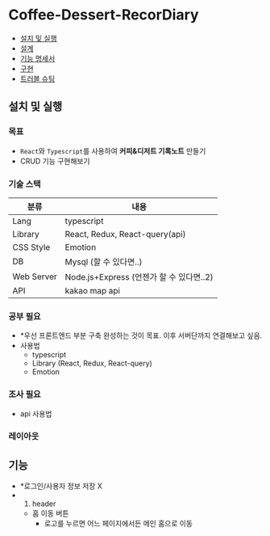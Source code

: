 # Coffee-Dessert-RecorDiary

- [설치 및 실행](#설치-및-실행)
- [설계](#설계)
- [기능 명세서](#기능-명세서)
- [구현](#구현)
- [트러블 슈팅](#트러블-슈팅)


## 설치 및 실행

### 목표
- `React`와 `Typescript`를 사용하여 **커피&디저트 기록노트** 만들기
- CRUD 기능 구현해보기


### 기술 스택
| 분류           |  내용                                                            |
|---------------|-----------------------------------------------------------------|
| Lang          | typescript                                                      |
| Library       | React, Redux, React-query(api)                                  |
| CSS Style     | Emotion                                                         |
| DB            | Mysql (할 수 있다면..)                                             |
| Web Server    | Node.js+Express (언젠가 할 수 있다면..2)                             |
| API           | kakao map api                                                   | 


### 공부 필요
- *우선 프론트엔드 부분 구축 완성하는 것이 목표. 이후 서버단까지 연결해보고 싶음.
- 사용법
  - typescript
  - Library (React, Redux, React-query)
  - Emotion 


### 조사 필요
- api 사용법


### 레이아웃



## 기능
- *로그인/사용자 정보 저장 X
- 1. header
  - 홈 이동 버튼
    - 로고를 누르면 어느 페이지에서든 메인 홈으로 이동
